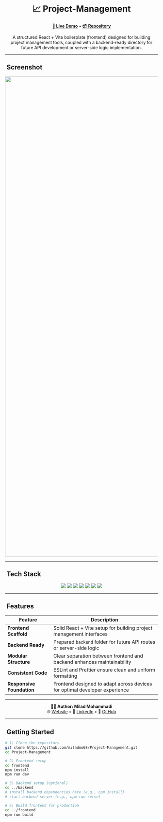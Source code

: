 <h1 align="center">📈 Project-Management</h1>

<p align="center">
  <a href="https://miladmo68.github.io/Project-Management/"><b>🔗 Live Demo</b></a> •
  <a href="https://github.com/miladmo68/Project-Management"><b>📦 Repository</b></a>
</p>

<p align="center">
  A structured React + Vite boilerplate (frontend) designed for building project management tools, coupled with a backend-ready directory for future API development or server-side logic implementation.
</p>

---

## ​ Screenshot

<p align="center">
<img width="2880" height="1582" alt="Project-Management" src="https://github.com/user-attachments/assets/e6cd5a5a-74f2-4115-8a0b-2d6f3325719c" />

  </p>

---

## ​ Tech Stack

<p align="center">
  <img src="https://img.shields.io/badge/React-18-blue?style=for-the-badge&logo=react&logoColor=white" />
  <img src="https://img.shields.io/badge/Vite-latest-e07a5f?style=for-the-badge&logo=vite&logoColor=white" />
  <img src="https://img.shields.io/badge/JavaScript-96.4%25-yellow?style=for-the-badge&logo=javascript&logoColor=black" />
  <img src="https://img.shields.io/badge/HTML-3.2%25-orange?style=for-the-badge&logo=html5&logoColor=white" />
  <img src="https://img.shields.io/badge/CSS-0.4%25-blue?style=for-the-badge&logo=css3&logoColor=white" />
  <img src="https://img.shields.io/badge/ESLint-configured-4B32C3?style=for-the-badge&logo=eslint&logoColor=white" />
  <img src="https://img.shields.io/badge/Prettier-setup-F7B93E?style=for-the-badge&logo=prettier&logoColor=black" />
</p>

---

## ​ Features

| Feature               | Description                                                                |
|----------------------|----------------------------------------------------------------------------|
| **Frontend Scaffold** | Solid React + Vite setup for building project management interfaces       |
| **Backend Ready**     | Prepared `backend` folder for future API routes or server-side logic      |
| **Modular Structure** | Clear separation between frontend and backend enhances maintainability     |
| **Consistent Code**   | ESLint and Prettier ensure clean and uniform formatting                    |
| **Responsive Foundation** | Frontend designed to adapt across devices for optimal developer experience |

---

<p align="center">
  <b>👨‍💻 Author: Milad Mohammadi</b><br>
  🌐 <a href="https://miladweb.com">Website</a> • 💼 <a href="https://linkedin.com/in/miladmo68">LinkedIn</a> • 🐙 <a href="https://github.com/miladmo68">GitHub</a>
</p>

---

## ​ Getting Started

```bash
# 1) Clone the repository
git clone https://github.com/miladmo68/Project-Management.git
cd Project-Management

# 2) Frontend setup
cd frontend
npm install
npm run dev

# 3) Backend setup (optional)
cd ../backend
# install backend dependencies here (e.g., npm install)
# start backend server (e.g., npm run serve)

# 4) Build frontend for production
cd ../frontend
npm run build
